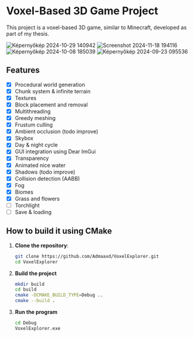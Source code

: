 # Voxel-Based 3D Game Project

This project is a voxel-based 3D game, similar to Minecraft, developed as part of my thesis.

![Képernyőkép 2024-10-29 140942](https://github.com/user-attachments/assets/406e0877-96c7-464d-a418-e01f75a34c51)
![Screenshot 2024-11-18 194116](https://github.com/user-attachments/assets/49ed508f-36cb-4fa0-895c-6879a26b1e0f)
![Képernyőkép 2024-10-08 185039](https://github.com/user-attachments/assets/443fb5c9-f7b3-40a9-bc44-f201d09fb426)
![Képernyőkép 2024-09-23 095536](https://github.com/user-attachments/assets/d8a9d61e-58b9-445f-9028-62b60e7d98bd)


## Features
- [x] Procedural world generation
- [x] Chunk system & infinite terrain
- [x] Textures
- [x] Block placement and removal
- [x] Multithreading
- [x] Greedy meshing
- [x] Frustum culling
- [x] Ambient occlusion (todo improve)
- [x] Skybox
- [x] Day & night cycle
- [x] GUI integration using Dear ImGui
- [x] Transparency
- [x] Animated nice water
- [x] Shadows (todo improve)
- [x] Collision detection (AABB)
- [x] Fog
- [x] Biomes
- [x] Grass and flowers
- [ ] Torchlight
- [ ] Save & loading

## How to build it using CMake

1. **Clone the repository**:
   ```bash
   git clone https://github.com/Admaaxd/VoxelExplorer.git
   cd VoxelExplorer

2. **Build the project**
   ```bash
   mkdir build
   cd build
   cmake -DCMAKE_BUILD_TYPE=Debug ..
   cmake --build .
   
3. **Run the program**
   ```bash
   cd Debug
   VoxelExplorer.exe
